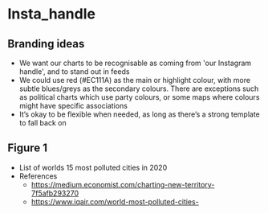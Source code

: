# Insta_handle

## Branding ideas
- We want our charts to be recognisable as coming from 'our Instagram handle', and to stand out in feeds
- We could use red (#EC111A) as the main or highlight colour, with more subtle blues/greys as the secondary colours. There are exceptions such as political charts which use party colours, or some maps where colours might have specific associations
- It’s okay to be flexible when needed, as long as there’s a strong template to fall back on



## Figure 1
- List of worlds 15 most polluted cities in 2020
- References
  - https://medium.economist.com/charting-new-territory-7f5afb293270
  - https://www.iqair.com/world-most-polluted-cities-
